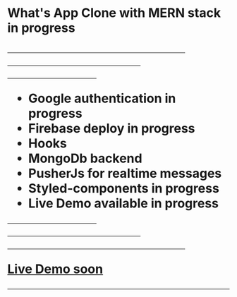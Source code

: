 <h1>What's App Clone with MERN stack in progress <h1/>
<hr width="80%">
<hr width="60%">
<hr width="40%">
<ul>
    <li>Google authentication in progress</li>
    <li>Firebase deploy in progress</li>
    <li>Hooks</li>
    <li>MongoDb backend</li>
    <li>PusherJs for realtime messages</li>
    <li>Styled-components in progress</li>
    <li>Live Demo available in progress</li>
</ul>

<hr width="40%">
<hr width="60%">
<hr width="80%">
<a  href="#">Live Demo soon </a>
<hr>
